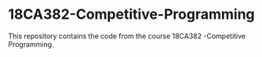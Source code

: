 # 18CA382-Competitive-Programming
This repository contains the code from the course 18CA382 -Competitive Programming.
